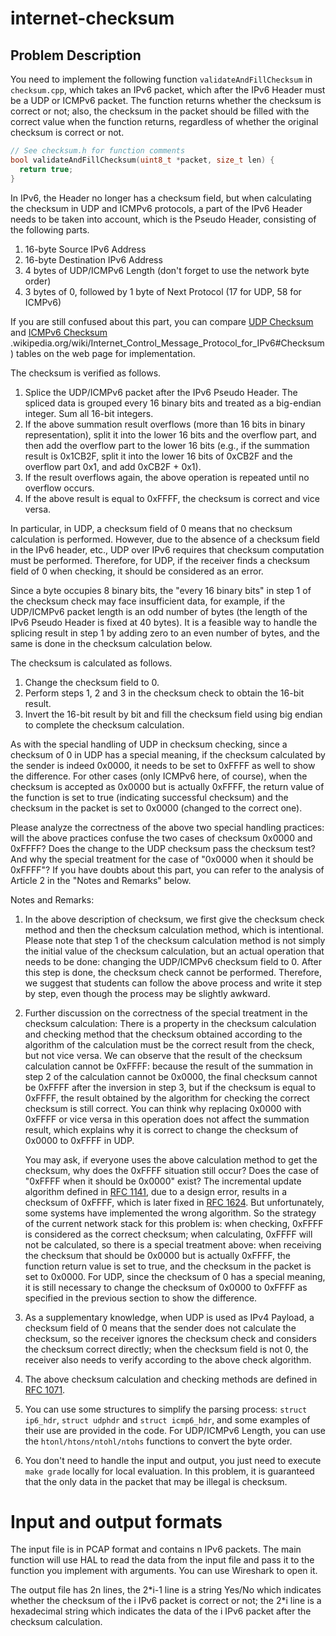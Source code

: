 # internet-checksum

## Problem Description

You need to implement the following function `validateAndFillChecksum` in `checksum.cpp`, which takes an IPv6 packet, which after the IPv6 Header must be a UDP or ICMPv6 packet. The function returns whether the checksum is correct or not; also, the checksum in the packet should be filled with the correct value when the function returns, regardless of whether the original checksum is correct or not.

```cpp
// See checksum.h for function comments
bool validateAndFillChecksum(uint8_t *packet, size_t len) {
  return true;
}
```

In IPv6, the Header no longer has a checksum field, but when calculating the checksum in UDP and ICMPv6 protocols, a part of the IPv6 Header needs to be taken into account, which is the Pseudo Header, consisting of the following parts.

1. 16-byte Source IPv6 Address
2. 16-byte Destination IPv6 Address
3. 4 bytes of UDP/ICMPv6 Length (don't forget to use the network byte order)
4. 3 bytes of 0, followed by 1 byte of Next Protocol (17 for UDP, 58 for ICMPv6)

If you are still confused about this part, you can compare [UDP Checksum](https://en.wikipedia.org/wiki/User_Datagram_Protocol#IPv6_pseudo_header) and [ICMPv6 Checksum](https://en) .wikipedia.org/wiki/Internet_Control_Message_Protocol_for_IPv6#Checksum) tables on the web page for implementation.

The checksum is verified as follows.

1. Splice the UDP/ICMPv6 packet after the IPv6 Pseudo Header. The spliced data is grouped every 16 binary bits and treated as a big-endian integer. Sum all 16-bit integers.
2. If the above summation result overflows (more than 16 bits in binary representation), split it into the lower 16 bits and the overflow part, and then add the overflow part to the lower 16 bits (e.g., if the summation result is 0x1CB2F, split it into the lower 16 bits of 0xCB2F and the overflow part 0x1, and add 0xCB2F + 0x1).
3. If the result overflows again, the above operation is repeated until no overflow occurs.
4. If the above result is equal to 0xFFFF, the checksum is correct and vice versa.

In particular, in UDP, a checksum field of 0 means that no checksum calculation is performed. However, due to the absence of a checksum field in the IPv6 header, etc., UDP over IPv6 requires that checksum computation must be performed. Therefore, for UDP, if the receiver finds a checksum field of 0 when checking, it should be considered as an error.

Since a byte occupies 8 binary bits, the "every 16 binary bits" in step 1 of the checksum check may face insufficient data, for example, if the UDP/ICMPv6 packet length is an odd number of bytes (the length of the IPv6 Pseudo Header is fixed at 40 bytes). It is a feasible way to handle the splicing result in step 1 by adding zero to an even number of bytes, and the same is done in the checksum calculation below.

The checksum is calculated as follows.

1. Change the checksum field to 0.
2. Perform steps 1, 2 and 3 in the checksum check to obtain the 16-bit result.
3. Invert the 16-bit result by bit and fill the checksum field using big endian to complete the checksum calculation.

As with the special handling of UDP in checksum checking, since a checksum of 0 in UDP has a special meaning, if the checksum calculated by the sender is indeed 0x0000, it needs to be set to 0xFFFF as well to show the difference. For other cases (only ICMPv6 here, of course), when the checksum is accepted as 0x0000 but is actually 0xFFFF, the return value of the function is set to true (indicating successful checksum) and the checksum in the packet is set to 0x0000 (changed to the correct one).

Please analyze the correctness of the above two special handling practices: will the above practices confuse the two cases of checksum 0x0000 and 0xFFFF? Does the change to the UDP checksum pass the checksum test? And why the special treatment for the case of "0x0000 when it should be 0xFFFF"? If you have doubts about this part, you can refer to the analysis of Article 2 in the "Notes and Remarks" below.

Notes and Remarks:

1. In the above description of checksum, we first give the checksum check method and then the checksum calculation method, which is intentional. Please note that step 1 of the checksum calculation method is not simply the initial value of the checksum calculation, but an actual operation that needs to be done: changing the UDP/ICMPv6 checksum field to 0. After this step is done, the checksum check cannot be performed. Therefore, we suggest that students can follow the above process and write it step by step, even though the process may be slightly awkward.

2. Further discussion on the correctness of the special treatment in the checksum calculation: There is a property in the checksum calculation and checking method that the checksum obtained according to the algorithm of the calculation must be the correct result from the check, but not vice versa. We can observe that the result of the checksum calculation cannot be 0xFFFF: because the result of the summation in step 2 of the calculation cannot be 0x0000, the final checksum cannot be 0xFFFF after the inversion in step 3, but if the checksum is equal to 0xFFFF, the result obtained by the algorithm for checking the correct checksum is still correct. You can think why replacing 0x0000 with 0xFFFF or vice versa in this operation does not affect the summation result, which explains why it is correct to change the checksum of 0x0000 to 0xFFFF in UDP.

   You may ask, if everyone uses the above calculation method to get the checksum, why does the 0xFFFF situation still occur? Does the case of "0xFFFF when it should be 0x0000" exist? The incremental update algorithm defined in [RFC 1141](https://datatracker.ietf.org/doc/html/rfc1141), due to a design error, results in a checksum of 0xFFFF, which is later fixed in [RFC 1624](https://datatracker.ietf.org/doc/html/rfc1624). But unfortunately, some systems have implemented the wrong algorithm. So the strategy of the current network stack for this problem is: when checking, 0xFFFF is considered as the correct checksum; when calculating, 0xFFFF will not be calculated, so there is a special treatment above: when receiving the checksum that should be 0x0000 but is actually 0xFFFF, the function return value is set to true, and the checksum in the packet is set to 0x0000. For UDP, since the checksum of 0 has a special meaning, it is still necessary to change the checksum of 0x0000 to 0xFFFF as specified in the previous section to show the difference.

3. As a supplementary knowledge, when UDP is used as IPv4 Payload, a checksum field of 0 means that the sender does not calculate the checksum, so the receiver ignores the checksum check and considers the checksum correct directly; when the checksum field is not 0, the receiver also needs to verify according to the above check algorithm.

4. The above checksum calculation and checking methods are defined in [RFC 1071](https://datatracker.ietf.org/doc/html/rfc1071).

5. You can use some structures to simplify the parsing process: `struct ip6_hdr`, `struct udphdr` and `struct icmp6_hdr`, and some examples of their use are provided in the code. For UDP/ICMPv6 Length, you can use the `htonl/htons/ntohl/ntohs` functions to convert the byte order.

6. You don't need to handle the input and output, you just need to execute `make grade` locally for local evaluation. In this problem, it is guaranteed that the only data in the packet that may be illegal is checksum.

# Input and output formats

The input file is in PCAP format and contains n IPv6 packets. The main function will use HAL to read the data from the input file and pass it to the function you implement with arguments. You can use Wireshark to open it.

The output file has 2n lines, the 2\*i-1 line is a string Yes/No which indicates whether the checksum of the i IPv6 packet is correct or not; the 2\*i line is a hexadecimal string which indicates the data of the i IPv6 packet after the checksum calculation.
